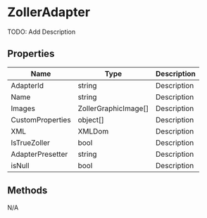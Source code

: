 # ZollerAdapter
TODO: Add Description

## Properties
| Name | Type | Description |
| --- | --- | --- |
| AdapterId | string | Description |
| Name | string | Description |
| Images | ZollerGraphicImage\[\] | Description |
| CustomProperties | object\[\] | Description |
| XML | XMLDom | Description |
| IsTrueZoller | bool | Description |
| AdapterPresetter | string | Description |
| isNull | bool | Description |

## Methods
N/A
